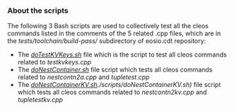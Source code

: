 ### About the scripts

The following 3 Bash scripts are used to collectively test all the cleos commands listed in the comments of the 5 related .cpp files, which are in the *tests/toolchain/build-pass/* subdirectory of eosio.cdt repository:

* The *[doTestKVKeys.sh](./scripts/doTestKVKeys.sh)* file which is the script to test all cleos commands related to *testkvkeys.cpp*
* The *[doNestContainer.sh](./sripts/doNestContainer.sh)* file script which tests all cleos commands related to *nestcontn2a.cpp* and *tupletest.cpp*
* The *[doNestContainerKV.sh]()./scripts/doNestContainerKV.sh)* file script which tests all cleos commands related to *nestcontn2kv.cpp* and *tupletestkv.cpp*
